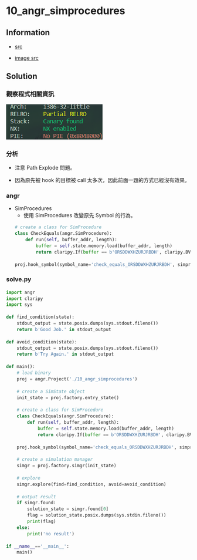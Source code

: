 # 10_angr_simprocedures

## Information

- [src](https://github.com/jakespringer/angr_ctf)

- [image src](https://blog.csdn.net/qq_45323960/article/details/124392412)

## Solution

### 觀察程式相關資訊
![](image/1.png)

### 分析

-  注意 Path Explode 問題。

- 因為原先被 hook 的目標被 call 太多次，因此前面一題的方式已經沒有效果。

### angr

- SimProcedures
    - 使用 SimProcedures 改變原先 Symbol 的行為。
    ```py
    # create a class for SimProcedure 
    class CheckEquals(angr.SimProcedure):
        def run(self, buffer_addr, length):
            buffer = self.state.memory.load(buffer_addr, length)
            return claripy.If(buffer == b'ORSDDWXHZURJRBDH', claripy.BVV(1, 32), claripy.BVV(0, 32))
        
    proj.hook_symbol(symbol_name='check_equals_ORSDDWXHZURJRBDH', simproc=CheckEquals())
    ```

### solve.py
```py
import angr
import claripy
import sys

def find_condition(state):
    stdout_output = state.posix.dumps(sys.stdout.fileno())
    return b'Good Job.' in stdout_output

def avoid_condition(state):
    stdout_output = state.posix.dumps(sys.stdout.fileno())
    return b'Try Again.' in stdout_output

def main():
    # load binary
    proj = angr.Project('./10_angr_simprocedures')

    # create a SimState object
    init_state = proj.factory.entry_state()

    # create a class for SimProcedure 
    class CheckEquals(angr.SimProcedure):
        def run(self, buffer_addr, length):
            buffer = self.state.memory.load(buffer_addr, length)
            return claripy.If(buffer == b'ORSDDWXHZURJRBDH', claripy.BVV(1, 32), claripy.BVV(0, 32))
        
    proj.hook_symbol(symbol_name='check_equals_ORSDDWXHZURJRBDH', simproc=CheckEquals())

    # create a simulation manager
    simgr = proj.factory.simgr(init_state)

    # explore
    simgr.explore(find=find_condition, avoid=avoid_condition)

    # output result
    if simgr.found:
        solution_state = simgr.found[0]
        flag = solution_state.posix.dumps(sys.stdin.fileno())
        print(flag)
    else:
        print('no result')

if __name__=='__main__':
    main()
```